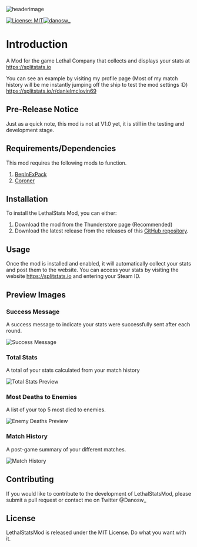 ![headerimage](https://imgur.com/ACRA5BM.png)

[![License: MIT](https://img.shields.io/badge/License-MIT-yellow.svg)](https://opensource.org/licenses/MIT)<a href="https://twitter.com/danosw_"><img src="https://img.shields.io/twitter/follow/danosw_?logo=twitter&style=for-the-badge" alt="danosw_" /></a>


# Introduction
A Mod for the game Lethal Company that collects and displays your stats at https://splitstats.io

You can see an example by visiting my profile page (Most of my match history will be me instantly jumping off the ship to test the mod settings :D) https://splitstats.io/r/danielmclovin69


## Pre-Release Notice
Just as a quick note, this mod is not at V1.0 yet, it is still in the testing and development stage.

## Requirements/Dependencies
This mod requires the following mods to function.

1. [BepInExPack](https://thunderstore.io/c/lethal-company/p/BepInEx/BepInExPack/)
2. [Coroner](https://thunderstore.io/c/lethal-company/p/EliteMasterEric/Coroner/)


## Installation
To install the LethalStats Mod, you can either:

1. Download the mod from the Thunderstore page (Recommended)
2. Download the latest release from the releases of this [GitHub repository](https://github.com/danielmccluskey/LethalStatsMod/releases).


## Usage
Once the mod is installed and enabled, it will automatically collect your stats and post them to the website. You can access your stats by visiting the website https://splitstats.io and entering your Steam ID.


## Preview Images

### Success Message
A success message to indicate your stats were successfully sent after each round.

![Success Message](https://imgur.com/EfDztgN.jpg)

### Total Stats
A total of your stats calculated from your match history

![Total Stats Preview](https://imgur.com/OJoUP2Z.png)

### Most Deaths to Enemies
A list of your top 5 most died to enemies.

![Enemy Deaths Preview](https://imgur.com/ISWNgKD.png)

### Match History
A post-game summary of your different matches.

![Match History](https://imgur.com/CGYgDee.png)

## Contributing
If you would like to contribute to the development of LethalStatsMod, please submit a pull request or contact me on Twitter @Danosw_

## License
LethalStatsMod is released under the MIT License. Do what you want with it.


